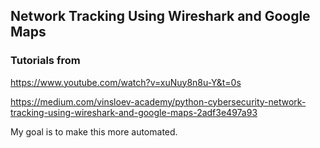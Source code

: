 ## Network Tracking Using Wireshark and Google Maps

### Tutorials from
https://www.youtube.com/watch?v=xuNuy8n8u-Y&t=0s

https://medium.com/vinsloev-academy/python-cybersecurity-network-tracking-using-wireshark-and-google-maps-2adf3e497a93

My goal is to make this more automated.
